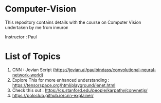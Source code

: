 # Computer-Vision
This repository contains details with the course on Computer Vision undertaken by me from ineuron 

Instructor : Paul 

# List of Topics 

1. CNN : Jovian Script (https://jovian.ai/paulbindass/convolutional-neural-network-world)
2. Explore This for more enhanced understanding : https://tensorspace.org/html/playground/lenet.html
3. Check this out : https://cs.stanford.edu/people/karpathy/convnetjs/
4. https://poloclub.github.io/cnn-explainer/
